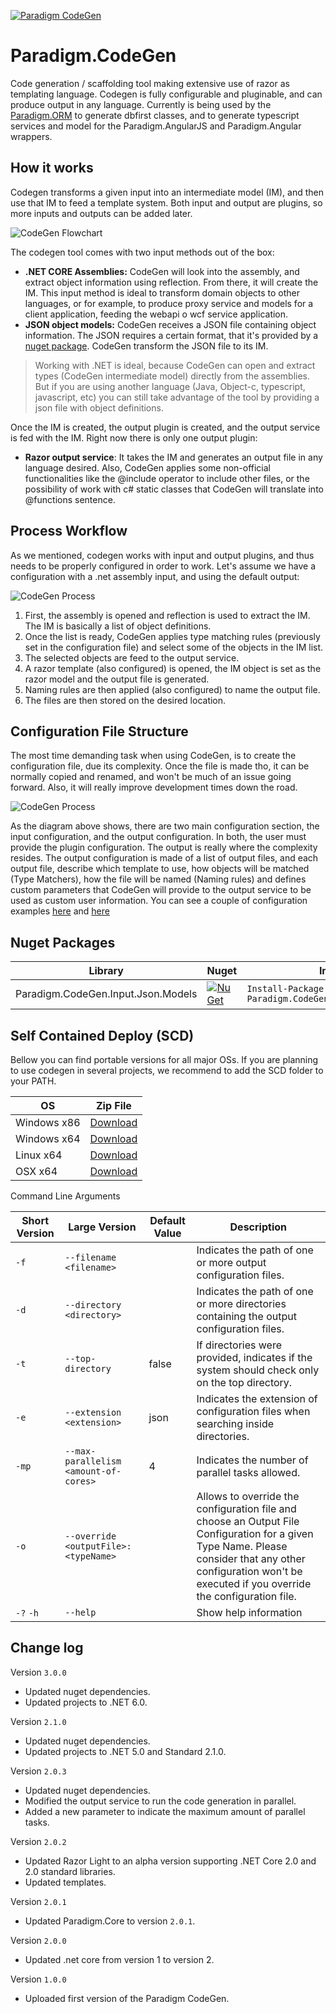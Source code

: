 [![Paradigm CodeGen](https://github.com/MiracleDevs/Paradigm.CodeGen/actions/workflows/dotnet-core.yml/badge.svg)](https://github.com/MiracleDevs/Paradigm.CodeGen/actions/workflows/dotnet-core.yml)

# Paradigm.CodeGen

Code generation / scaffolding tool making extensive use of razor as templating language.
Codegen is fully configurable and pluginable, and can produce output in any language.
Currently is being used by the [Paradigm.ORM](https://github.com/MiracleDevs/Paradigm.ORM.git)
to generate dbfirst classes, and to generate typescript services and model for the Paradigm.AngularJS
and Paradigm.Angular wrappers.

## How it works

Codegen transforms a given input into an intermediate model (IM), and then use that IM to feed a template system. Both input and output are plugins, so more inputs and outputs can be added later.

![CodeGen Flowchart](docs/images/codegen.flow.png)

The codegen tool comes with two input methods out of the box:

- **.NET CORE Assemblies:** CodeGen will look into the assembly, and extract object information using reflection. From there, it will create the IM. This input method is ideal to transform domain objects to other languages, or for example, to produce proxy service and models for a client application, feeding the webapi o wcf service application.
- **JSON object models:** CodeGen receives a JSON file containing object information. The JSON requires a certain format, that it's provided by a [nuget package](https://www.nuget.org/packages/Paradigm.CodeGen.Input.Json.Models/). CodeGen transform the JSON file to its IM.

> Working with .NET is ideal, because CodeGen can open and extract types (CodeGen intermediate model) directly from the assemblies.
> But if you are using another language (Java, Object-c, typescript, javascript, etc) you
> can still take advantage of the tool by providing a json file with object definitions.

Once the IM is created, the output plugin is created, and the output service is fed with the IM. Right now there is only one output plugin:

- **Razor output service**: It takes the IM and generates an output file in any language desired. Also, CodeGen applies some non-official functionalities like the @include operator to include other files, or the possibility of work with c# static classes that CodeGen will translate into @functions sentence.

## Process Workflow

As we mentioned, codegen works with input and output plugins, and thus needs to be properly configured in order to work. Let's assume we have a configuration with a .net assembly input, and using the default output:

![CodeGen Process](docs/images/codegen.process.png)

1. First, the assembly is opened and reflection is used to extract the IM.
   The IM is basically a list of object definitions.
2. Once the list is ready, CodeGen applies type matching rules (previously set in the configuration file) and select some of the objects in the IM list.
3. The selected objects are feed to the output service.
4. A razor template (also configured) is opened, the IM object is set as the razor model and the output file is generated.
5. Naming rules are then applied (also configured) to name the output file.
6. The files are then stored on the desired location.

## Configuration File Structure

The most time demanding task when using CodeGen, is to create the configuration file, due its complexity. Once the file is made tho, it can be normally copied and renamed, and won't be much of an issue going forward. Also, it will really improve development times down the road.

![CodeGen Process](docs/images/codegen.config.png)

As the diagram above shows, there are two main configuration section, the input configuration, and the output configuration. In both, the user must provide the plugin configuration.
The output is really where the complexity resides. The output configuration is made of a list of output files, and each output file, describe which template to use, how objects will be matched (Type Matchers), how the file will be named (Naming rules) and defines custom parameters that CodeGen will provide to the output service to be used as custom user information.
You can see a couple of configuration examples [here](examples/configuration/typescript.webapi.json) and [here](examples/configuration/csharp.orm.json)

## Nuget Packages

| Library                            | Nuget                                                                                                                                                 | Install                                              |
| ---------------------------------- | ----------------------------------------------------------------------------------------------------------------------------------------------------- | ---------------------------------------------------- |
| Paradigm.CodeGen.Input.Json.Models | [![NuGet](https://img.shields.io/nuget/v/Paradigm.CodeGen.Input.Json.Models.svg)](https://www.nuget.org/packages/Paradigm.CodeGen.Input.Json.Models/) | `Install-Package Paradigm.CodeGen.Input.Json.Models` |

## Self Contained Deploy (SCD)

Bellow you can find portable versions for all major OSs.
If you are planning to use codegen in several projects, we recommend to add the SCD folder to your PATH.

| OS          | Zip File                                                                                                      |
| ----------- | ------------------------------------------------------------------------------------------------------------- |
| Windows x86 | [Download](https://github.com/MiracleDevs/Paradigm.CodeGen/releases/latest/download/codegen.win-x86.tar.gz)   |
| Windows x64 | [Download](https://github.com/MiracleDevs/Paradigm.CodeGen/releases/latest/download/codegen.win-x64.tar.gz)   |
| Linux x64   | [Download](https://github.com/MiracleDevs/Paradigm.CodeGen/releases/latest/download/codegen.linux-x64.tar.gz) |
| OSX x64     | [Download](https://github.com/MiracleDevs/Paradigm.CodeGen/releases/latest/download/codegen.osx-x64.tar.gz)   |

Command Line Arguments

| Short Version | Large Version                         | Default Value | Description                                                                                                                                                                                                     |
| ------------- | ------------------------------------- | ------------- | --------------------------------------------------------------------------------------------------------------------------------------------------------------------------------------------------------------- |
| `-f`          | `--filename <filename>`               |               | Indicates the path of one or more output configuration files.                                                                                                                                                   |
| `-d`          | `--directory <directory>`             |               | Indicates the path of one or more directories containing the output configuration files.                                                                                                                        |
| `-t`          | `--top-directory`                     | false         | If directories were provided, indicates if the system should check only on the top directory.                                                                                                                   |
| `-e`          | `--extension <extension>`             | json          | Indicates the extension of configuration files when searching inside directories.                                                                                                                               |
| `-mp`         | `--max-parallelism <amount-of-cores>` | 4             | Indicates the number of parallel tasks allowed.                                                                                                                                                                 |
| `-o`          | `--override <outputFile>:<typeName>`  |               | Allows to override the configuration file and choose an Output File Configuration for a given Type Name. Please consider that any other configuration won't be executed if you override the configuration file. |
| `-?` `-h`     | `--help`                              |               | Show help information                                                                                                                                                                                           |

## Change log

Version `3.0.0`

- Updated nuget dependencies.
- Updated projects to .NET 6.0.

Version `2.1.0`

- Updated nuget dependencies.
- Updated projects to .NET 5.0 and Standard 2.1.0.

Version `2.0.3`

- Updated nuget dependencies.
- Modified the output service to run the code generation in parallel.
- Added a new parameter to indicate the maximum amount of parallel tasks.

Version `2.0.2`

- Updated Razor Light to an alpha version supporting .NET Core 2.0 and 2.0 standard libraries.
- Updated templates.

Version `2.0.1`

- Updated Paradigm.Core to version `2.0.1`.

Version `2.0.0`

- Updated .net core from version 1 to version 2.

Version `1.0.0`

- Uploaded first version of the Paradigm CodeGen.
